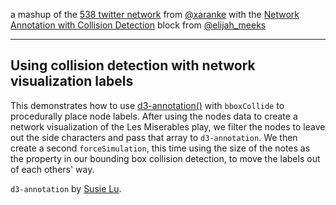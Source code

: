 a mashup of the [538 twitter network](https://bl.ocks.org/xaranke/0fdf81a4857a360078b0) from [@xaranke](https://twitter.com/xaranke) with the [Network Annotation with Collision Detection](https://bl.ocks.org/emeeks/625641430adead4bd7dbc9c1ab3f5102) block from [@elijah_meeks](https://twitter.com/elijah_meeks)

---

## Using collision detection with network visualization labels

This demonstrates how to use [d3-annotation()](https://github.com/susielu/d3-annotation/) with `bboxCollide` to procedurally place node labels. After using the nodes data to create a network visualization of the Les Miserables play, we filter the nodes to leave out the side characters and pass that array to `d3-annotation`. We then create a second `forceSimulation`, this time using the size of the notes as the property in our bounding box collision detection, to move the labels out of each others' way.

`d3-annotation` by [Susie Lu](https://twitter.com/datatoviz).
